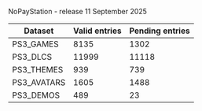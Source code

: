 NoPayStation - release 11 September 2025

|  Dataset  |Valid entries|Pending entries|
|-----------|-------------|---------------|
| PS3_GAMES |     8135    |      1302     |
|  PS3_DLCS |    11999    |     11118     |
| PS3_THEMES|     939     |      739      |
|PS3_AVATARS|     1605    |      1488     |
| PS3_DEMOS |     489     |       23      |